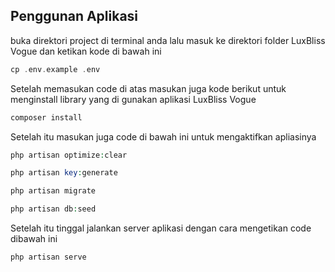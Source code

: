 
## Penggunan Aplikasi

buka direktori project di terminal anda lalu masuk ke direktori folder LuxBliss Vogue dan ketikan kode di bawah ini
```php
cp .env.example .env
```

Setelah memasukan code di atas masukan juga kode berikut untuk menginstall library yang di gunakan aplikasi LuxBliss Vogue
```php
composer install
```

Setelah itu masukan juga code di bawah ini untuk mengaktifkan apliasinya
```php
php artisan optimize:clear
```
```php
php artisan key:generate
```
```php
php artisan migrate
```
```php
php artisan db:seed
```

Setelah itu tinggal jalankan server aplikasi dengan cara mengetikan code dibawah ini
``` php
php artisan serve
```